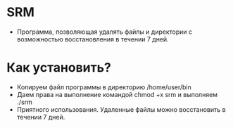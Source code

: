 # SRM 
- Программа, позволяющая удалять файлы и директории с возможностью восстановления в течении 7 дней.
# Как установить?
- Копируем файл программы в директорию /home/user/bin
- Даем права на выполнение командой chmod +x srm и выполняем ./srm
- Приятного использования. Удаленные файлы можно восстановить в течении 7 дней.

